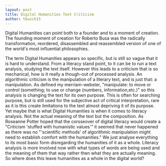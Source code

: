 ```yaml
---
layout: post
title: Digital Humanities Text Criticism
author: tbusch15
---
```


Digital Humanities can point both to a founder and to a moment of creation. The founding moment of creation for Roberto Busa was the radically transformation, reordered, disassembled and reassembled version of one of the world's most influential philosophies. 

The term Digital Humanities appears so specific, but is still so vague that it is hard to understand. From a literacy stand point, to it can be to run a text analysis, studying the text itself. However this leads to a criticism that is so mechanical, how is it really a though-out of processed analysis. An algorithmic criticism is the manipulation of a literary text, and is just that: a manipulation. As defined my merriam-webster, "manipulate: to move or control (something; to use or change (numbers, information,etc.)" so this analysis is changing the text for its own purpose. This is often for searching purpose, but is still used for the subjective act of critical interpretation, rare as it is this create limitations to the text almost depriving it of its purpose. Yet maybe that is what Digital Humanities is when it comes to literacy analysis. Not the actual meaning of the text but the composition. As Roseanne Potter hoped that the corsseover of digital literacy would create a "Criticism 'stuffed with humanistic values'" it seemed that never happened as there was no "'scientific methods' of algorithmic manipulation might need to establish comfort with the humanities." We just analyse everything to its most basic form disregarding the humanities of it as a whole. Literacy analysis is more involved now with what types of words are being used and the meaning of them that way rather then what they are actually meaning. So where does this leave humanities as a whole in the digital world?  
